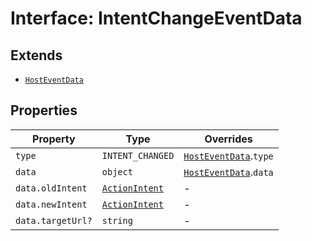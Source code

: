 # Interface: IntentChangeEventData

## Extends

- [`HostEventData`](../host-event-data/index.md)

## Properties

| Property | Type | Overrides |
| ------ | ------ | ------ |
| `type` | `INTENT_CHANGED` | [`HostEventData`](../host-event-data/index.md).`type` |
| `data` | `object` | [`HostEventData`](../host-event-data/index.md).`data` |
| `data.oldIntent` | [`ActionIntent`](../../../../types/ActionIntent.types/type-aliases/action-intent/index.md) | - |
| `data.newIntent` | [`ActionIntent`](../../../../types/ActionIntent.types/type-aliases/action-intent/index.md) | - |
| `data.targetUrl?` | `string` | - |
